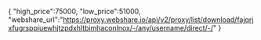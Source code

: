 {
"high_price":75000,
"low_price":51000,
"webshare_url":"https://proxy.webshare.io/api/v2/proxy/list/download/fajqrjxfugrsppiuewhjtzpdxhltbimhaconlnox/-/any/username/direct/-/"
}
